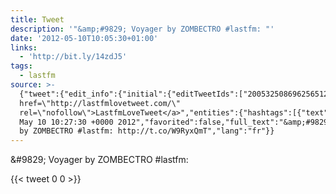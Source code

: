 ```yaml
---
title: Tweet
description: '"&amp;#9829; Voyager by ZOMBECTRO #lastfm: "'
date: '2012-05-10T10:05:30+01:00'
links:
  - 'http://bit.ly/14zdJ5'
tags:
  - lastfm
source: >-
  {"tweet":{"edit_info":{"initial":{"editTweetIds":["200532508696256512"],"editableUntil":"2012-05-10T11:27:30.444Z","editsRemaining":"5","isEditEligible":true}},"retweeted":false,"source":"<a
  href=\"http://lastfmlovetweet.com/\"
  rel=\"nofollow\">LastfmLoveTweet</a>","entities":{"hashtags":[{"text":"lastfm","indices":["33","40"]}],"symbols":[],"user_mentions":[],"urls":[{"url":"http://t.co/W9RyxQmT","expanded_url":"http://bit.ly/14zdJ5","display_url":"bit.ly/14zdJ5","indices":["42","62"]}]},"display_text_range":["0","62"],"favorite_count":"0","id_str":"200532508696256512","truncated":false,"retweet_count":"0","id":"200532508696256512","possibly_sensitive":false,"created_at":"Thu
  May 10 10:27:30 +0000 2012","favorited":false,"full_text":"&amp;#9829; Voyager
  by ZOMBECTRO #lastfm: http://t.co/W9RyxQmT","lang":"fr"}}
---
```

&amp;#9829; Voyager by ZOMBECTRO #lastfm: 
    
{{< tweet 0 0 >}}
    
